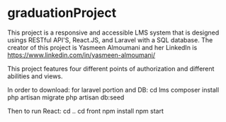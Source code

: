 # graduationProject
This project is a responsive and accessible LMS system that is designed usings RESTful API'S, React.JS, and Laravel with a SQL database. 
The creator of this project is Yasmeen Almoumani and her LinkedIn is https://www.linkedin.com/in/yasmeen-almoumani/ 

This project features four different points of authorization and different abilities and views.

In order to download:
for laravel portion and DB:
cd lms
composer install
php artisan migrate
php artisan db:seed

Then to run React:
cd ..
cd front 
npm install 
npm start

